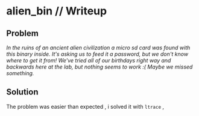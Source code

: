 # alien_bin // Writeup

## Problem

*In the ruins of an ancient alien civilization a micro sd card was found with this binary inside. It's asking us to feed it a password, but we don't know where to get it from! We've tried all of our birthdays right way and backwards here at the lab, but nothing seems to work :( Maybe we missed something.*

## Solution

The problem was easier than expected , i solved it with `ltrace` , 
